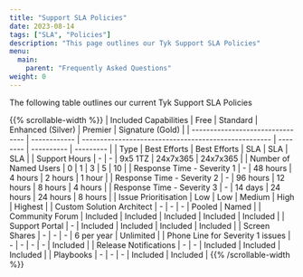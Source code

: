 ```yaml
---
title: "Support SLA Policies"
date: 2023-08-14
tags: ["SLA", "Policies"]
description: "This page outlines our Tyk Support SLA Policies"
menu:
  main:
    parent: "Frequently Asked Questions"
weight: 0
---
```


The following table outlines our current Tyk Support SLA Policies

{{% scrollable-width %}}
| Included Capabilities            | Free         | Standard                                             | Enhanced (Silver) | Premier    | Signature (Gold) |
| -------------------------------- | ------------ | ---------------------------------------------------- | -------- | ---------- | --------- |
| Type                             | Best Efforts | Best Efforts                                         | SLA      | SLA        | SLA       |
| Support Hours                    | \-           | \-                                                   | 9x5 1TZ  | 24x7x365   | 24x7x365  |
| Number of Named Users            | 0            | 1                                                    | 3        | 5          | 10        |
| Response Time - Severity 1       | \-           | 48 hours                                             | 4 hours  | 2 hours    | 1 hour    |
| Response Time - Severity 2       | \-           | 96 hours                                             | 12 hours | 8 hours    | 4 hours   |
| Response Time - Severity 3       | \-           | 14 days                                              | 24 hours | 24 hours   | 8 hours   |
| Issue Prioritisation             | Low          | Low                                                  | Medium   | High       | Highest   |
| Custom Solution Architect        | \-           | \-                                                   | \-       | Pooled     | Named     |
| Community Forum                  | Included     | Included                                             | Included | Included   | Included  |
| Support Portal                   | \-           | Included                                             | Included | Included   | Included  |
| Screen Shares                    | \-           | \-                                                   | \-       | 6 per year | Unlimited |
| Phone Line for Severity 1 issues | \-           | \-                                                   | \-       | \-         | Included  |
| Release Notifications            | \-           | \-                                                   | Included | Included   | Included  |
| Playbooks                        | \-           | \-                                                   | \-       | Included   | Included  |
{{% /scrollable-width %}}

